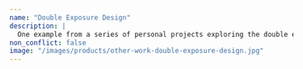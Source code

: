 ```yaml
---
name: "Double Exposure Design"
description: |
  One example from a series of personal projects exploring the double exposure Photoshop technique to create ethereal portraits.
non_conflict: false
image: "/images/products/other-work-double-exposure-design.jpg"
---
```

